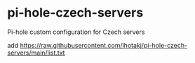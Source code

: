 # pi-hole-czech-servers
Pi-hole custom configuration for Czech servers

add https://raw.githubusercontent.com/lhotakj/pi-hole-czech-servers/main/list.txt
